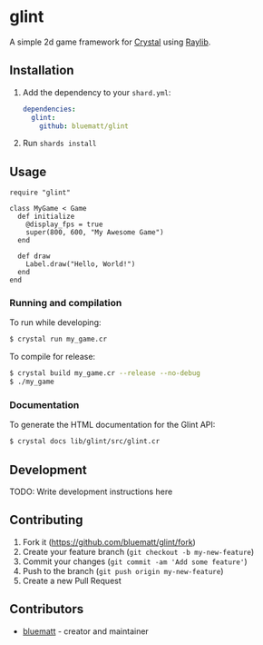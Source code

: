 # glint

A simple 2d game framework for [Crystal](https://crystal-lang.org/) using [Raylib](https://www.raylib.com/).

## Installation

1. Add the dependency to your `shard.yml`:

   ```yaml
   dependencies:
     glint:
       github: bluematt/glint
   ```

2. Run `shards install`

## Usage

```crystal
require "glint"

class MyGame < Game
  def initialize
    @display_fps = true
    super(800, 600, "My Awesome Game")
  end

  def draw
    Label.draw("Hello, World!")
  end
end
```

### Running and compilation

To run while developing:

```bash
$ crystal run my_game.cr
```

To compile for release:

```bash
$ crystal build my_game.cr --release --no-debug
$ ./my_game
```

### Documentation

To generate the HTML documentation for the Glint API:

```bash
$ crystal docs lib/glint/src/glint.cr
```

## Development

TODO: Write development instructions here

## Contributing

1. Fork it (<https://github.com/bluematt/glint/fork>)
2. Create your feature branch (`git checkout -b my-new-feature`)
3. Commit your changes (`git commit -am 'Add some feature'`)
4. Push to the branch (`git push origin my-new-feature`)
5. Create a new Pull Request

## Contributors

- [bluematt](https://github.com/your-github-user) - creator and maintainer
